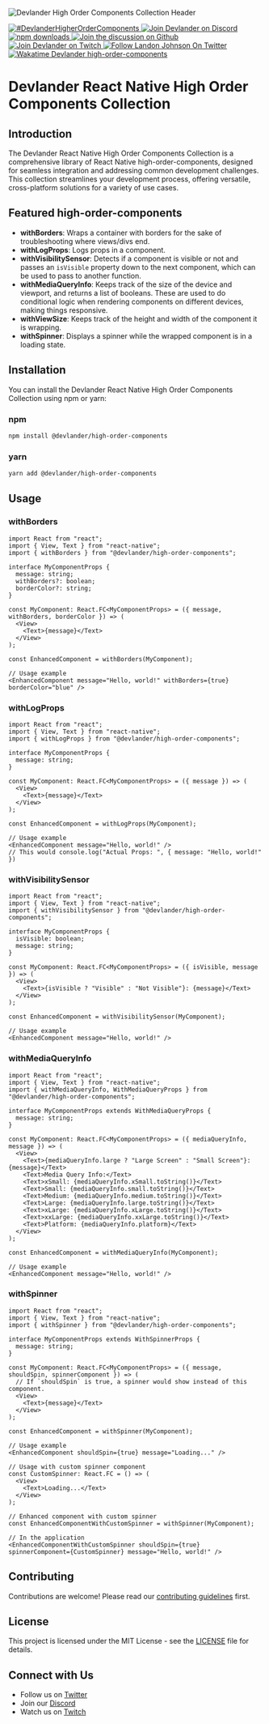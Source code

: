 

![Devlander High Order Components Collection Header](https://github.com/Devlander-Software/high-order-components/raw/main/media/images/react-high-order-components-github-cover.png)

<a href="https://twitter.com/intent/tweet?button_hashtag=DevlanderHigherOrderComponents" target="_parent">
  <img alt="#DevlanderHigherOrderComponents" src="https://img.shields.io/twitter/url?color=%2308a0e9&label=DevlanderHigherOrderComponents&style=social&url=https%3A%2F%2Ftwitter.com%2Fintent%2Ftweet%3Fbutton_hashtag%DevlanderHigherOrderComponents">
</a>
<a href="https://bit.ly/devlander-discord-invite" target="_parent">
  <img alt="Join Devlander on Discord" src="https://img.shields.io/badge/Discord-Devlander-%235865F2" />
</a>

<a href="https://www.npmjs.com/package/@devlander/high-order-components" target="_parent">
  <img alt="npm downloads" src="https://img.shields.io/npm/dm/@devlander/high-order-components.svg" />
</a>

<a href="https://github.com/orgs/Devlander-Software/discussions">
  <img alt="Join the discussion on Github" src="https://img.shields.io/badge/Github%20Discussions%20%26%20Support-Chat%20now!-blue" />
</a>

<a href="https://bit.ly/devlander-twitch">
  <img alt="Join Devlander on Twitch" src="https://img.shields.io/twitch/status/devlander" />
</a>

<a href="https://bit.ly/landonwjohnson-on-twitter" target="_parent">
  <img alt="Follow Landon Johnson On Twitter" src="https://img.shields.io/twitter/follow/landonwjohnson.svg?style=social&label=Follow" />
</a> 

<a href="https://bit.ly/landonwjohnson-on-twitter" target="_parent">
  <img alt="Wakatime Devlander high-order-components" src="https://wakatime.com/badge/user/bd50b6c5-e0ca-4937-83b3-ab2d13adbc73/project/018b1ae9-e146-4ac3-88fb-6e3097c4064c.svg" />
</a> 

# Devlander React Native High Order Components Collection

## Introduction

The Devlander React Native High Order Components Collection is a comprehensive library of React Native high-order-components, designed for seamless integration and addressing common development challenges. This collection streamlines your development process, offering versatile, cross-platform solutions for a variety of use cases.

## Featured high-order-components

- **withBorders**: Wraps a container with borders for the sake of troubleshooting where views/divs end.
- **withLogProps**: Logs props in a component.
- **withVisibilitySensor**: Detects if a component is visible or not and passes an `isVisible` property down to the next component, which can be used to pass to another function.
- **withMediaQueryInfo**: Keeps track of the size of the device and viewport, and returns a list of booleans. These are used to do conditional logic when rendering components on different devices, making things responsive.
- **withViewSize**: Keeps track of the height and width of the component it is wrapping.
- **withSpinner**: Displays a spinner while the wrapped component is in a loading state.

## Installation

You can install the Devlander React Native High Order Components Collection using npm or yarn:

### npm
```bash
npm install @devlander/high-order-components
```

### yarn
```bash
yarn add @devlander/high-order-components
```

## Usage

### withBorders

```tsx
import React from "react";
import { View, Text } from "react-native";
import { withBorders } from "@devlander/high-order-components";

interface MyComponentProps {
  message: string;
  withBorders?: boolean;
  borderColor?: string;
}

const MyComponent: React.FC<MyComponentProps> = ({ message, withBorders, borderColor }) => (
  <View>
    <Text>{message}</Text>
  </View>
);

const EnhancedComponent = withBorders(MyComponent);

// Usage example
<EnhancedComponent message="Hello, world!" withBorders={true} borderColor="blue" />
```

### withLogProps

```tsx
import React from "react";
import { View, Text } from "react-native";
import { withLogProps } from "@devlander/high-order-components";

interface MyComponentProps {
  message: string;
}

const MyComponent: React.FC<MyComponentProps> = ({ message }) => (
  <View>
    <Text>{message}</Text>
  </View>
);

const EnhancedComponent = withLogProps(MyComponent);

// Usage example
<EnhancedComponent message="Hello, world!" />
// This would console.log("Actual Props: ", { message: "Hello, world!" })
```

### withVisibilitySensor

```tsx
import React from "react";
import { View, Text } from "react-native";
import { withVisibilitySensor } from "@devlander/high-order-components";

interface MyComponentProps {
  isVisible: boolean;
  message: string;
}

const MyComponent: React.FC<MyComponentProps> = ({ isVisible, message }) => (
  <View>
    <Text>{isVisible ? "Visible" : "Not Visible"}: {message}</Text>
  </View>
);

const EnhancedComponent = withVisibilitySensor(MyComponent);

// Usage example
<EnhancedComponent message="Hello, world!" />
```

### withMediaQueryInfo

```tsx
import React from "react";
import { View, Text } from "react-native";
import { withMediaQueryInfo, WithMediaQueryProps } from "@devlander/high-order-components";

interface MyComponentProps extends WithMediaQueryProps {
  message: string;
}

const MyComponent: React.FC<MyComponentProps> = ({ mediaQueryInfo, message }) => (
  <View>
    <Text>{mediaQueryInfo.large ? "Large Screen" : "Small Screen"}: {message}</Text>
    <Text>Media Query Info:</Text>
    <Text>xSmall: {mediaQueryInfo.xSmall.toString()}</Text>
    <Text>Small: {mediaQueryInfo.small.toString()}</Text>
    <Text>Medium: {mediaQueryInfo.medium.toString()}</Text>
    <Text>Large: {mediaQueryInfo.large.toString()}</Text>
    <Text>xLarge: {mediaQueryInfo.xLarge.toString()}</Text>
    <Text>xxLarge: {mediaQueryInfo.xxLarge.toString()}</Text>
    <Text>Platform: {mediaQueryInfo.platform}</Text>
  </View>
);

const EnhancedComponent = withMediaQueryInfo(MyComponent);

// Usage example
<EnhancedComponent message="Hello, world!" />
```

### withSpinner

```tsx
import React from "react";
import { View, Text } from "react-native";
import { withSpinner } from "@devlander/high-order-components";

interface MyComponentProps extends WithSpinnerProps {
  message: string;
}

const MyComponent: React.FC<MyComponentProps> = ({ message, shouldSpin, spinnerComponent }) => (
  // If `shouldSpin` is true, a spinner would show instead of this component.
  <View>
    <Text>{message}</Text>
  </View>
);

const EnhancedComponent = withSpinner(MyComponent);

// Usage example
<EnhancedComponent shouldSpin={true} message="Loading..." />

// Usage with custom spinner component
const CustomSpinner: React.FC = () => (
  <View>
    <Text>Loading...</Text>
  </View>
);

// Enhanced component with custom spinner
const EnhancedComponentWithCustomSpinner = withSpinner(MyComponent);

// In the application
<EnhancedComponentWithCustomSpinner shouldSpin={true} spinnerComponent={CustomSpinner} message="Hello, world!" />
```

## Contributing

Contributions are welcome! Please read our [contributing guidelines](https://github.com/Devlander-Software/high-order-components/blob/main/CONTRIBUTING.md) first.

## License

This project is licensed under the MIT License - see the [LICENSE](https://github.com/Devlander-Software/high-order-components/blob/main/LICENSE) file for details.

## Connect with Us

- Follow us on [Twitter](https://bit.ly/landonwjohnson-on-twitter)
- Join our [Discord](https://bit.ly/devlander-discord-invite)
- Watch us on [Twitch](https://bit.ly/devlander-twitch)

